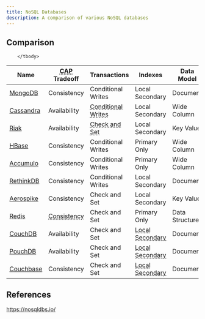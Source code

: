 ```yaml
---
title: NoSQL Databases
description: A comparison of various NoSQL databases
---
```


## Comparison

<table class="table table-bordered table-hover table-condensed" id="data">
        <thead>
          <tr>
            <th class="name">Name</th>
            <th class="cap-tradeoff"><abbr title="Consistency, Availablity, Partition Tolerance">CAP</abbr> Tradeoff</th>
            <th class="transactions">Transactions</th>
            <th class="indexes">Indexes</th>
            <th class="data-model">Data Model</th>
            <th class="license">License</th>
          </tr>
        </thead>
        <tbody>
          <tr>
            <td class="name"><a href="https://www.mongodb.org/">MongoDB</a></td>
            <td class="cap-tradeoff">Consistency</td>
            <td class="transactions">Conditional Writes</td>
            <td class="indexes">Local Secondary</td>
            <td class="data-model">Document</td>
            <td class="license"><a href="https://www.gnu.org/licenses/agpl-3.0.html">AGPL v3.0</a></td>
          </tr>
          <tr>
            <td class="name"><a href="https://cassandra.apache.org/">Cassandra</a></td>
            <td class="cap-tradeoff">Availability</td>
            <td class="transactions"><abbr title="Conditional Writes are CP not AP">Conditional Writes</abbr></td>
            <td class="indexes">Local Secondary</td>
            <td class="data-model">Wide Column</td>
            <td class="license"><a href="https://www.apache.org/licenses/LICENSE-2.0.html">Apache v2.0</a></td>
          </tr>
          <tr>
            <td class="name"><a href="https://basho.com/riak/">Riak</a></td>
            <td class="cap-tradeoff">Availability</td>
            <td class="transactions"><abbr title="Check and Set operations are CP not AP">Check and Set</abbr></td>
            <td class="indexes">Local Secondary</td>
            <td class="data-model">Key Value</td>
            <td class="license"><a href="https://www.apache.org/licenses/LICENSE-2.0.html">Apache v2.0</a></td>
          </tr>
          <tr>
            <td class="name"><a href="https://hbase.apache.org/">HBase</a></td>
            <td class="cap-tradeoff">Consistency</td>
            <td class="transactions">Conditional Writes</td>
            <td class="indexes">Primary Only</td>
            <td class="data-model">Wide Column</td>
            <td class="license"><a href="https://www.apache.org/licenses/LICENSE-2.0.html">Apache v2.0</a></td>
          </tr>
          <tr>
            <td class="name"><a href="https://accumulo.apache.org/">Accumulo</a></td>
            <td class="cap-tradeoff">Consistency</td>
            <td class="transactions">Conditional Writes</td>
            <td class="indexes">Primary Only</td>
            <td class="data-model">Wide Column</td>
            <td class="license"><a href="https://www.apache.org/licenses/LICENSE-2.0.html">Apache v2.0</a></td>
          </tr>
          <tr>
            <td class="name"><a href="https://www.rethinkdb.com/">RethinkDB</a></td>
            <td class="cap-tradeoff">Consistency</td>
            <td class="transactions">Conditional Writes</td>
            <td class="indexes">Local Secondary</td>
            <td class="data-model">Document</td>
            <td class="license"><a href="https://www.gnu.org/licenses/agpl-3.0.html">AGPL v3.0</a></td>
          </tr>
          <tr>
            <td class="name"><a href="https://www.aerospike.com/">Aerospike</a></td>
            <td class="cap-tradeoff">Consistency</td>
            <td class="transactions">Check and Set</td>
            <td class="indexes">Local Secondary</td>
            <td class="data-model">Key Value</td>
            <td class="license"><a href="https://www.gnu.org/licenses/agpl-3.0.html">AGPL v3.0</a></td>
          </tr>
          <tr>
            <td class="name"><a href="https://redis.io/">Redis</a></td>
            <td class="cap-tradeoff"><abbr title="Using Redis Cluster">Consistency</abbr></td>
            <td class="transactions">Check and Set</td>
            <td class="indexes">Primary Only</abbr></td>
            <td class="data-model">Data Structures</td>
            <td class="license"><a href="https://opensource.org/licenses/BSD-3-Clause">BSD 3-Clause</a></td>
          </tr>
         <tr>
            <td class="name"><a href="https://couchdb.apache.org/">CouchDB</a></td>
            <td class="cap-tradeoff">Availability</td>
            <td class="transactions">Check and Set</td>
            <td class="indexes"><abbr title="Indexes are created using views">Local Secondary</abbr></td>
            <td class="data-model">Document</td>
            <td class="license"><a href="https://www.apache.org/licenses/LICENSE-2.0.html">Apache v2.0</a></td>
          </tr>
          <tr>
            <td class="name"><a href="https://pouchdb.com">PouchDB</a></td>
            <td class="cap-tradeoff">Availability</td>
            <td class="transactions">Check and Set</td>
            <td class="indexes"><abbr title="Indexes are created using views">Local Secondary</abbr></td>
            <td class="data-model">Document</td>
            <td class="license"><a href="https://www.apache.org/licenses/LICENSE-2.0.html">Apache v2.0</a></td>
          </tr>
          <tr>
            <td class="name"><a href="https://www.couchbase.com/">Couchbase</a></td>
            <td class="cap-tradeoff">Consistency</td>
            <td class="transactions">Check and Set</td>
            <td class="indexes"><abbr title="Indexes are created using views">Local Secondary</abbr></td>
            <td class="data-model">Document</td>
            <td class="license"><a href="https://www.apache.org/licenses/LICENSE-2.0.html">Apache v2.0</a></td>
          </tr>

        </tbody>
</table>


## References

https://nosqldbs.io/
